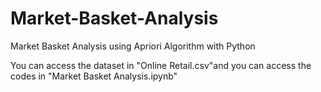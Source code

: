 # Market-Basket-Analysis
Market Basket Analysis using Apriori Algorithm with Python

You can access the dataset in "Online Retail.csv"and you can access the codes in "Market Basket Analysis.ipynb"
